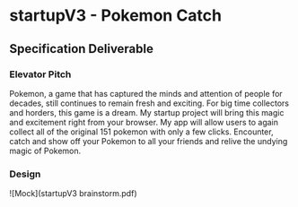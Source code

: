 # startupV3 - Pokemon Catch
## Specification Deliverable

### Elevator Pitch 

Pokemon, a game that has captured the minds and attention of people for decades, still continues to remain fresh and exciting. For big time collectors and horders, this game is a dream. My startup project will bring this magic and excitement right from your browser. My app will allow users to again collect all of the original 151 pokemon with only a few clicks. Encounter, catch and show off your Pokemon to all your friends and relive the undying magic of Pokemon.

### Design

![Mock](startupV3 brainstorm.pdf)

